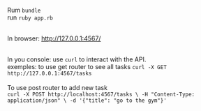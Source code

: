 Rum `bundle` </br>
run `ruby app.rb` </br><br/>

In browser: http://127.0.0.1:4567/
<br/><br/>

In you console:
use `curl` to interact with the API.  </br>
exemples: 
to use get router to see all tasks 
   `curl -X GET http://127.0.0.1:4567/tasks`
</br> </br>
To use post router to add new task </br>
`curl -X POST http://localhost:4567/tasks \
     -H "Content-Type: application/json" \
     -d '{"title": "go to the gym"}'`


